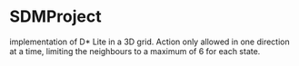 # SDMProject
implementation of D* Lite in a 3D grid. Action only allowed in one direction at a time, limiting the neighbours to a maximum of 6 for each state.

